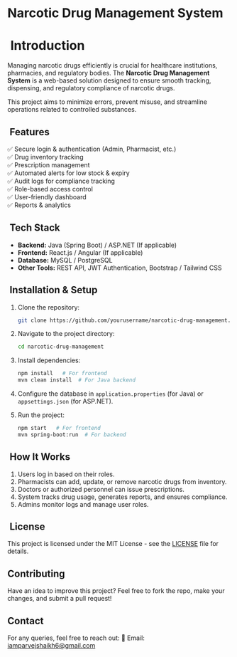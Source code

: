 # Narcotic Drug Management System

#  Introduction

Managing narcotic drugs efficiently is crucial for healthcare institutions, pharmacies, and regulatory bodies. The **Narcotic Drug Management System** is a web-based solution designed to ensure smooth tracking, dispensing, and regulatory compliance of narcotic drugs.

This project aims to minimize errors, prevent misuse, and streamline operations related to controlled substances.

##  Features

✅ Secure login & authentication (Admin, Pharmacist, etc.)\
✅ Drug inventory tracking\
✅ Prescription management\
✅ Automated alerts for low stock & expiry\
✅ Audit logs for compliance tracking\
✅ Role-based access control\
✅ User-friendly dashboard\
✅ Reports & analytics

##  Tech Stack

- **Backend:** Java (Spring Boot) / ASP.NET (If applicable)
- **Frontend:** React.js / Angular (If applicable)
- **Database:** MySQL / PostgreSQL
- **Other Tools:** REST API, JWT Authentication, Bootstrap / Tailwind CSS

##  Installation & Setup

1. Clone the repository:

   ```sh
   git clone https://github.com/yourusername/narcotic-drug-management.git
   ```

2. Navigate to the project directory:

   ```sh
   cd narcotic-drug-management
   ```

3. Install dependencies:

   ```sh
   npm install   # For frontend
   mvn clean install  # For Java backend
   ```

4. Configure the database in `application.properties` (for Java) or `appsettings.json` (for ASP.NET).

5. Run the project:

   ```sh
   npm start   # For frontend
   mvn spring-boot:run  # For backend
   ```

##  How It Works

1. Users log in based on their roles.
2. Pharmacists can add, update, or remove narcotic drugs from inventory.
3. Doctors or authorized personnel can issue prescriptions.
4. System tracks drug usage, generates reports, and ensures compliance.
5. Admins monitor logs and manage user roles.

##  License

This project is licensed under the MIT License - see the [LICENSE](LICENSE) file for details.

## Contributing

Have an idea to improve this project? Feel free to fork the repo, make your changes, and submit a pull request!

## Contact

For any queries, feel free to reach out:
📧 Email: iamparvejshaikh6@gmail.com



